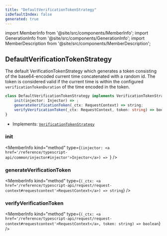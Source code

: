 ```yaml
---
title: "DefaultVerificationTokenStrategy"
isDefaultIndex: false
generated: true
---
```

<!-- This file was generated from the Vendure source. Do not modify. Instead, re-run the "docs:build" script -->
import MemberInfo from '@site/src/components/MemberInfo';
import GenerationInfo from '@site/src/components/GenerationInfo';
import MemberDescription from '@site/src/components/MemberDescription';


## DefaultVerificationTokenStrategy

<GenerationInfo sourceFile="packages/core/src/config/auth/default-verification-token-strategy.ts" sourceLine="20" packageName="@vendure/core" since="3.2.0" />

The default VerificationTokenStrategy which generates a token consisting of the
base64-encoded current time concatenated with a random id. The token is considered
valid if the current time is within the configured `verificationTokenDuration` of the
time encoded in the token.

```ts title="Signature"
class DefaultVerificationTokenStrategy implements VerificationTokenStrategy {
    init(injector: Injector) => ;
    generateVerificationToken(_ctx: RequestContext) => string;
    verifyVerificationToken(_ctx: RequestContext, token: string) => boolean;
}
```
* Implements: <code><a href='/reference/typescript-api/auth/verification-token-strategy#verificationtokenstrategy'>VerificationTokenStrategy</a></code>



<div className="members-wrapper">

### init

<MemberInfo kind="method" type={`(injector: <a href='/reference/typescript-api/common/injector#injector'>Injector</a>) => `}   />


### generateVerificationToken

<MemberInfo kind="method" type={`(_ctx: <a href='/reference/typescript-api/request/request-context#requestcontext'>RequestContext</a>) => string`}   />


### verifyVerificationToken

<MemberInfo kind="method" type={`(_ctx: <a href='/reference/typescript-api/request/request-context#requestcontext'>RequestContext</a>, token: string) => boolean`}   />




</div>

